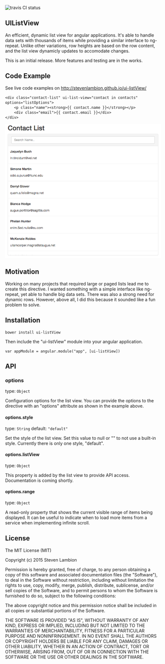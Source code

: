 ![travis CI status](https://travis-ci.org/StevenLambion/ui-listView.svg?branch=master)

## UIListView
An efficient, dynamic list view for angular applications.  It's able to handle data sets with thousands of
items while providing a similar interface to ng-repeat.  Unlike other variations, row heights are based
on the row content, and the list view dynamicly updates to accomodate changes.

This is an initial release.  More features and testing are in the works.

## Code Example

See live code examples on http://stevenlambion.github.io/ui-listView/

```
<div class="contact-list" ui-list-view="contact in contacts" options="listOptions">
    <p class="name"><strong>{{ contact.name }}</strong></p>
    <div class="email">{{ contact.email }}</div>
</div>
```

![Contact List Example](/examples/contactList.png?raw=true)

## Motivation

Working on many projects that required large or paged lists lead me to create this directive.  I wanted something with a simple interface like ng-repeat,
yet able to handle big data sets.  There was also a strong need for dynamic rows.  However, above all, I did this because it sounded like a fun problem to solve. 

## Installation

```
bower install ui-listView
```

Then include the "ui-listView" module into your angular application.

```
var appModule = angular.module("app", [ui-listView])
```

## API

### options
type: `Object`

Configuration options for the list view.  You can provide the options to the directive with an "options" attribute as shown in the example above.

#### options.style
type: `String`
default: `"default"`

Set the style of the list view.  Set this value to null or "" to not use a built-in style.  Currently there is only one style, "default".

#### options.listView
type: `Object`

This property is added by the list view to provide API access.  Documentation is coming shortly.

#### options.range
type: `Object`

A read-only property that shows the current visible range of items being displayed.  It can be useful to indicate when to load more items
from a service when implementing infinite scroll.

## License

The MIT License (MIT)

Copyright (c) 2015 Steven Lambion

Permission is hereby granted, free of charge, to any person obtaining a copy
of this software and associated documentation files (the "Software"), to deal
in the Software without restriction, including without limitation the rights
to use, copy, modify, merge, publish, distribute, sublicense, and/or sell
copies of the Software, and to permit persons to whom the Software is
furnished to do so, subject to the following conditions:

The above copyright notice and this permission notice shall be included in all
copies or substantial portions of the Software.

THE SOFTWARE IS PROVIDED "AS IS", WITHOUT WARRANTY OF ANY KIND, EXPRESS OR
IMPLIED, INCLUDING BUT NOT LIMITED TO THE WARRANTIES OF MERCHANTABILITY,
FITNESS FOR A PARTICULAR PURPOSE AND NONINFRINGEMENT. IN NO EVENT SHALL THE
AUTHORS OR COPYRIGHT HOLDERS BE LIABLE FOR ANY CLAIM, DAMAGES OR OTHER
LIABILITY, WHETHER IN AN ACTION OF CONTRACT, TORT OR OTHERWISE, ARISING FROM,
OUT OF OR IN CONNECTION WITH THE SOFTWARE OR THE USE OR OTHER DEALINGS IN THE
SOFTWARE.